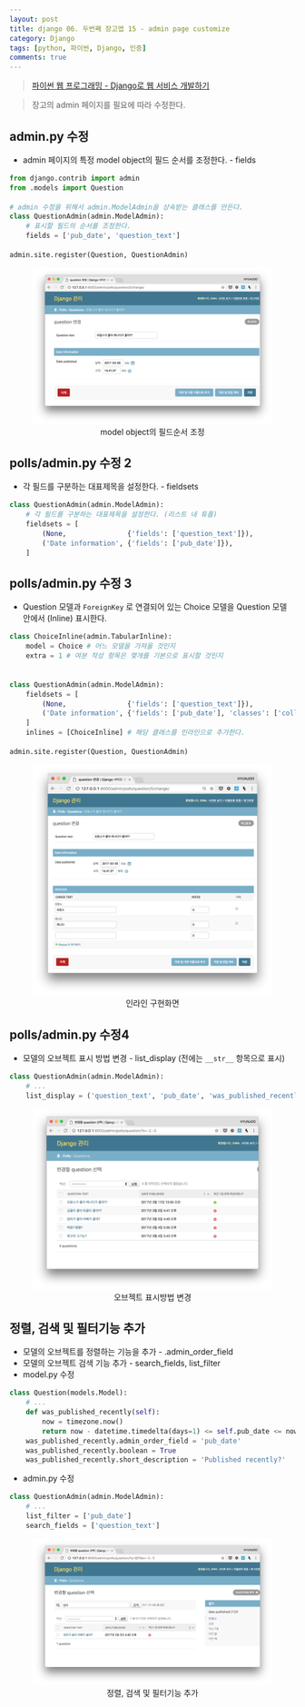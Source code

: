 ```yaml
---
layout: post
title: django 06. 두번째 장고앱 15 - admin page customize
category: Django
tags: [python, 파이썬, Django, 인증]
comments: true
---
```

> [파이썬 웹 프로그래밍 - Django로 웹 서비스 개발하기 ](https://www.inflearn.com/course/django-%ED%8C%8C%EC%9D%B4%EC%8D%AC-%EC%9E%A5%EA%B3%A0-%EA%B0%95%EC%A2%8C/)

> 장고의 admin 페이지를 필요에 따라 수정한다.

## admin.py 수정
- admin 페이지의 특정 model object의 필드 순서를 조정한다. - fields

```python
from django.contrib import admin
from .models import Question

# admin 수정을 위해서 admin.ModelAdmin을 상속받는 클래스를 만든다.
class QuestionAdmin(admin.ModelAdmin):
    # 표시할 필드의 순서를 조정한다.
    fields = ['pub_date', 'question_text']

admin.site.register(Question, QuestionAdmin)
```

<center>
 <figure>
 <img src="/assets/post-img/django/admin1.png" alt="views">
 <figcaption>model object의 필드순서 조정</figcaption>
 </figure>
 </center>


## polls/admin.py 수정 2
- 각 필드를 구분하는 대표제목을 설정한다. - fieldsets

```python
class QuestionAdmin(admin.ModelAdmin):
    # 각 필드를 구분하는 대표제목을 설정한다. (리스트 내 튜플)
    fieldsets = [
        (None,               {'fields': ['question_text']}),
        ('Date information', {'fields': ['pub_date']}),
    ]
```


## polls/admin.py 수정 3
- Question 모델과 `ForeignKey` 로 연결되어 있는 Choice 모델을 Question 모델 안에서 (Inline) 표시한다.

```python
class ChoiceInline(admin.TabularInline):
    model = Choice # 어느 모델을 가져올 것인지
    extra = 1 # 여분 작성 항목은 몇개를 기본으로 표시할 것인지


class QuestionAdmin(admin.ModelAdmin):
    fieldsets = [
        (None,               {'fields': ['question_text']}),
        ('Date information', {'fields': ['pub_date'], 'classes': ['collapse']}),
    ]
    inlines = [ChoiceInline] # 해당 클래스를 인라인으로 추가한다.

admin.site.register(Question, QuestionAdmin)
```

<center>
<figure>
<img src="/assets/post-img/django/admin2.png" alt="views">
<figcaption>인라인 구현화면</figcaption>
</figure>
</center>


## polls/admin.py 수정4
- 모델의 오브젝트 표시 방법 변경 - list_display (전에는 `__str__` 항목으로 표시)

```python
class QuestionAdmin(admin.ModelAdmin):
    # ...
    list_display = ('question_text', 'pub_date', 'was_published_recently')
```

<center>
<figure>
<img src="/assets/post-img/django/admin3.png" alt="views">
<figcaption>오브젝트 표시방법 변경</figcaption>
</figure>
</center>


## 정렬, 검색 및 필터기능 추가
- 모델의 오브젝트를 정렬하는 기능을 추가 - .admin_order_field
- 모델의 오브젝트 검색 기능 추가 - search_fields, list_filter
- model.py 수정

```python
class Question(models.Model):
    # ...
    def was_published_recently(self):
        now = timezone.now()
        return now - datetime.timedelta(days=1) <= self.pub_date <= now
    was_published_recently.admin_order_field = 'pub_date'
    was_published_recently.boolean = True
    was_published_recently.short_description = 'Published recently?'
```

- admin.py 수정

```python
class QuestionAdmin(admin.ModelAdmin):
    # ...
    list_filter = ['pub_date']
    search_fields = ['question_text']
```

<center>
 <figure>
 <img src="/assets/post-img/django/admin4.png" alt="views">
 <figcaption>정렬, 검색 및 필터기능 추가</figcaption>
 </figure>
 </center>
